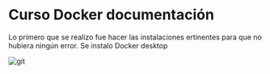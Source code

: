 # Curso Docker documentación

Lo primero que se realizo fue hacer las instalaciones ertinentes para que no hubiera ningún error. Se instalo Docker desktop

![git](https://github.com/Netgineer0/curso_git-nuevo/blob/main/1_docker.png)


